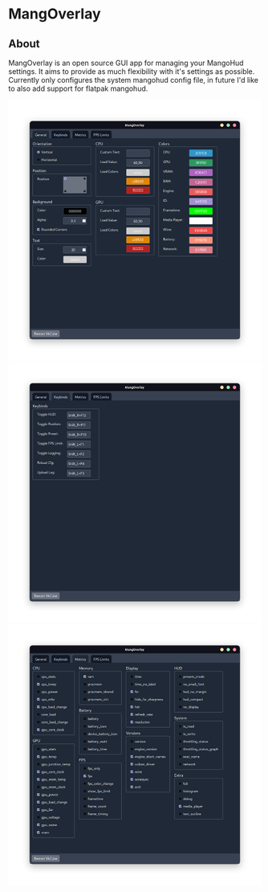 # MangOverlay

## About

MangOverlay is an open source GUI app for managing your MangoHud settings. It aims to provide as much flexibility with it's settings as possible. Currently only configures the system mangohud config file, in future I'd like to also add support for flatpak mangohud.

![General Settings](readme/generalSettings.png)
![Keybinding Settings](readme/keybindSettings.png)
![Metrics Settings](readme/metricsSettings.png)

